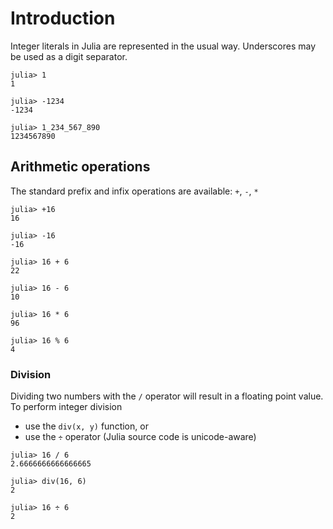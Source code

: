 # Introduction

Integer literals in Julia are represented in the usual way.
Underscores may be used as a digit separator.

```julia-repl
julia> 1
1

julia> -1234
-1234

julia> 1_234_567_890
1234567890
```

## Arithmetic operations

The standard prefix and infix operations are available: `+`, `-`, `*`

```julia-repl
julia> +16
16

julia> -16
-16

julia> 16 + 6
22

julia> 16 - 6
10

julia> 16 * 6
96

julia> 16 % 6
4
```

### Division

Dividing two numbers with the `/` operator will result in a floating point value.
To perform integer division

- use the `div(x, y)` function, or
- use the `÷` operator (Julia source code is unicode-aware)

```julia-repl
julia> 16 / 6
2.6666666666666665

julia> div(16, 6)
2

julia> 16 ÷ 6
2
```

